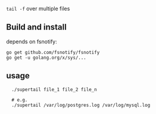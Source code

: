 `tail -f` over multiple files

## Build and install

depends on fsnotify:
```console
go get github.com/fsnotify/fsnotify
go get -u golang.org/x/sys/...
```

## usage
```console
  ./supertail file_1 file_2 file_n

  # e.g.
  ./supertail /var/log/postgres.log /var/log/mysql.log
```
